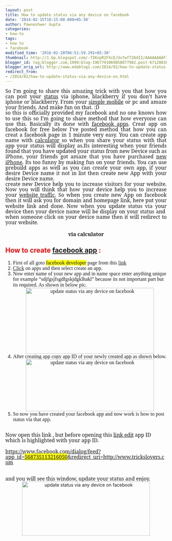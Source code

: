 ```yaml
---
layout: post
title: How to update status via any device on facebook
date: '2014-02-15T10:15:00.000+05:30'
author: Pawneshwer Gupta
categories:
- how-to
tags:
- how to
- facebook
modified_time: '2016-02-20T06:51:59.291+05:30'
thumbnail: http://1.bp.blogspot.com/-fIKnpR2FXcE/Uv7wf7264II/AAAAAAAAF7k/puQll9ohr9w/s72-c/1.jpg
blogger_id: tag:blogger.com,1999:blog-1967791069058877982.post-6712083809658322131
blogger_orig_url: http://www.edablogs.com/2014/02/how-to-update-status-via-any-device-on.html
redirect_from:
- /2014/02/how-to-update-status-via-any-device-on.html
---
```


<div dir="ltr" style="text-align: left;" trbidi="on"><div class="MsoNormal" style="text-align: justify;"><span style="font-family: &quot;georgia&quot; , &quot;serif&quot;; font-size: 12.0pt; line-height: 107%;">So I’m going to share this amazing trick with you that how you can post your <a class="zem_slink" href="http://wiki.developers.facebook.com/index.php/Status.get" rel="homepage" target="_blank" title="status">status</a> via iphone, blackberry if you don’t have iphone or blackberry. From your <a class="zem_slink" href="http://www.mysimplemobile.com/" rel="homepage" target="_blank" title="Simple Mobile">simple mobile</a> or pc and amaze your friends. And make fun on that. :D<o:p></o:p></span></div><div class="MsoNormal" style="text-align: justify;"><span style="font-family: &quot;georgia&quot; , &quot;serif&quot;; font-size: 12.0pt; line-height: 107%;">so this is officially provided my facebook and no one knows how to use this so I’m going to share method that how everyone can use this. Basically its done with <a class="zem_slink" href="http://en.wikipedia.org/wiki/Facebook_features" rel="wikipedia" target="_blank" title="Facebook features">facebook apps</a>. Creat app on facebook for free below I’ve posted method that how you can creat a facebook page in 1 minute very easy. You can create app name with <a class="zem_slink" href="http://en.wikipedia.org/wiki/Calculator" rel="wikipedia" target="_blank" title="Calculator">calculator</a> so when you share your status with that app your status will display as.Its interesting when your friends found that you have updated your status from new Device such as iPhone, your friends got amaze that you have purchased <a class="zem_slink" href="http://www.t-mobile.com/cell-phones/ios.html" rel="tmobile2014" target="_blank" title="IPhone">new iPhone</a>. Its too funny by making fun on your friends. You can use prebuild apps as well as you can create your own app, if your desire Device name it not in list then create new App with your desire Device name.&nbsp;</span><br /><span style="font-family: &quot;georgia&quot; , &quot;serif&quot;; font-size: 12.0pt; line-height: 107%;">create new Device help you to increase visitors for your website. Now you will think that how your device help you to increase your <a class="zem_slink" href="http://www.freetrafficsystem.com/" rel="homepage" target="_blank" title="website traffic">website traffic</a>. So when you create new App on facebook then it will ask you for domain and homepage link, here put your website link and done. Now when you update status via your device then your device name will be display on your status and&nbsp; when someone click on your device name then it will redirect to your website.<o:p></o:p></span></div><div class="MsoNormal" style="text-align: center;"><h4><span style="font-family: &quot;georgia&quot; , &quot;serif&quot;; font-size: 12.0pt; line-height: 107%;">via calculator<o:p></o:p></span></h4></div><div class="MsoNormal"><h2 style="text-align: left;"><span style="color: red;">How to create <a class="zem_slink" href="http://en.wikipedia.org/wiki/Facebook_Platform" rel="wikipedia" target="_blank" title="Facebook Platform">facebook app</a> :</span><span style="font-family: &quot;georgia&quot; , serif; line-height: 107%;"><span style="font-size: small;"><o:p></o:p></span></span></h2></div><div class="MsoNormal"></div><ol style="text-align: left;"><li><span style="font-family: &quot;georgia&quot; , serif; font-size: 12pt; line-height: 107%;">First of all goto </span><span style="background-color: yellow; font-family: &quot;georgia&quot; , serif; font-size: 12pt; line-height: 107%;">facebook developer</span><span style="font-family: &quot;georgia&quot; , serif; font-size: 12pt; line-height: 107%;"> page from this </span><a href="https://developers.facebook.com/" style="font-family: Georgia, serif; font-size: 12pt; line-height: 107%;">link</a></li><li><span style="font-family: &quot;georgia&quot; , serif; font-size: 12pt; line-height: 107%;"><a class="zem_slink" href="http://www.clickmagazine.ie/" rel="homepage" target="_blank" title="Click (magazine)">Click</a> on apps and then select create an app.</span></li><li><span style="font-family: &quot;georgia&quot; , serif; font-size: 12pt; line-height: 107%;">Now enter name of your new app and in name space enter anything unique for example “sdjfgsjfsgdfgskjdgklhakl” because its not important part but its required. As shown in below pic.<div class="separator" style="clear: both; text-align: center;"><a href="http://1.bp.blogspot.com/-fIKnpR2FXcE/Uv7wf7264II/AAAAAAAAF7k/puQll9ohr9w/s1600/1.jpg" imageanchor="1" style="margin-left: 1em; margin-right: 1em;"><img alt="update status via any device on facebook" border="0" height="206" src="http://1.bp.blogspot.com/-fIKnpR2FXcE/Uv7wf7264II/AAAAAAAAF7k/puQll9ohr9w/s1600/1.jpg" title="update status via any device on facebook" width="400" /></a></div></span></li><li><span style="font-family: &quot;georgia&quot; , serif; font-size: 12pt; line-height: 107%;">After creating app copy app ID of your newly created app as shown below.<div class="separator" style="clear: both; text-align: center;"><a href="http://1.bp.blogspot.com/-KDprVQkdoQo/Uv7wgfwbvdI/AAAAAAAAF7w/Oi307Y36ga0/s1600/2.jpg" imageanchor="1" style="margin-left: 1em; margin-right: 1em;"><img alt="update status via any device on facebook" border="0" height="163" src="http://1.bp.blogspot.com/-KDprVQkdoQo/Uv7wgfwbvdI/AAAAAAAAF7w/Oi307Y36ga0/s1600/2.jpg" title="update status via any device on facebook" width="400" /></a></div></span></li><li><span style="font-family: &quot;georgia&quot; , serif; font-size: 12pt; line-height: 107%;">So now you have created your facebook app and now work is how to post status via that app.</span></li></ol><br /><div class="MsoNormal"><span style="font-family: &quot;georgia&quot; , &quot;serif&quot;; font-size: 12.0pt; line-height: 107%;">Now open this link , but before opening this <a class="zem_slink" href="http://en.wikipedia.org/wiki/Linker_%28computing%29" rel="wikipedia" target="_blank" title="Linker (computing)">link edit</a> app ID which is highlighted with your app ID.<o:p></o:p></span></div><div class="MsoNormal"><span style="font-family: &quot;georgia&quot; , &quot;serif&quot;; font-size: 12.0pt; line-height: 107%;"><br /></span></div><div class="MsoNormal"><span style="font-family: &quot;georgia&quot; , &quot;serif&quot;; font-size: 12.0pt; line-height: 107%;"><a href="https://www.facebook.com/dialog/feed?app_id=568735113216050&amp;redirect_uri=http://www.trickslovers.com">https://www.facebook.com/dialog/feed?app_id=<span style="background: yellow; mso-highlight: yellow;">568735113216050</span>&amp;redirect_uri=http://www.trickslovers.com</a><o:p></o:p></span></div><div class="MsoNormal"><br /></div><br /><div class="MsoNormal"><span style="font-family: &quot;georgia&quot; , &quot;serif&quot;; font-size: 12.0pt; line-height: 107%;">and you will see this window, update your status and enjoy.</span></div><div class="separator" style="clear: both; text-align: center;"><a href="http://4.bp.blogspot.com/-I04PsUl0krk/Uv7we8V7TTI/AAAAAAAAF7g/m_5Um392AHA/s1600/Untitled.png" imageanchor="1" style="margin-left: 1em; margin-right: 1em;"><img alt="update status via any device on facebook" border="0" height="170" src="http://4.bp.blogspot.com/-I04PsUl0krk/Uv7we8V7TTI/AAAAAAAAF7g/m_5Um392AHA/s1600/Untitled.png" title="update status via any device on facebook" width="400" /></a></div><o:p></o:p></div>